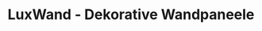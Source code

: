 ---
title: "LuxWand - Dekorative Wandpaneele"
url: /hannover/luxwand-dekorative-wandpaneele/
shop: Allgemein
---